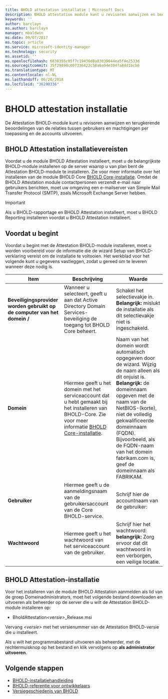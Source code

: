 ```yaml
---
title: BHOLD attestation installatie | Microsoft Docs
description: BHOLD attestation module kunt u revisoren aanwijzen en beoordelingen uitvoeren
keywords: ''
author: barclayn
ms.author: barclayn
manager: mbaldwin
ms.date: 09/07/2017
ms.topic: article
ms.service: microsoft-identity-manager
ms.technology: security
ms.assetid: ''
ms.openlocfilehash: 6838355c05f7c19436d8a83839044ea5f4e2533d
ms.sourcegitcommit: 35f2989dc007336422c58a6a94e304fa84d1bcb6
ms.translationtype: MT
ms.contentlocale: nl-NL
ms.lasthandoff: 06/20/2018
ms.locfileid: "36290336"
---
```

# <a name="bhold-attestation-installation"></a>BHOLD attestation installatie

De Attestation BHOLD-module kunt u revisoren aanwijzen en terugkerende beoordelingen van de relaties tussen gebruikers en machtigingen per toepassing en de accounts uitvoeren.

## <a name="bhold-attestation-installation-requirements"></a>BHOLD Attestation installatievereisten

Voordat u de module BHOLD Attestation installeert, moet u de belangrijkste BHOLD-module installeren op de server waarop u van plan bent de Attestation BHOLD-module te installeren. Zie voor meer informatie over het installeren van de module BHOLD Core [BHOLD Core-installatie](https://technet.microsoft.com/library/jj134095(v=ws.10).aspx). Omdat de BHOLD Attestation module contactpersonen verzendt e-mail naar gebruikers berichten, moet uw omgeving een e-mailserver van Simple Mail Transfer Protocol (SMTP), zoals Microsoft Exchange Server hebben.

> [!IMPORTANT]
> Als u BHOLD-rapportage en BHOLD Attestation installeert, moet u BHOLD Reporting installeren voordat u BHOLD Attestation installeert.

## <a name="before-you-begin"></a>Voordat u begint

Voordat u begint met de Attestation BHOLD-module installeren, moet u worden voorbereid voor de informatie die de wizard Setup van BHOLD-verklaring vereist om de installatie te voltooien. Het werkblad voor het volgende kunt u gegevens vastleggen, zodat u gereed om te leveren wanneer deze nodig is.

| **Item**                                    | **Beschrijving**                                                                                                                                                                                                           | **Waarde**                                                                                                                                                                                                                                                                                                            |
|---------------------------------------------|---------------------------------------------------------------------------------------------------------------------------------------------------------------------------------------------------------------------------|----------------------------------------------------------------------------------------------------------------------------------------------------------------------------------------------------------------------------------------------------------------------------------------------------------------------|
| **Beveiligingsprovider worden gebruikt op de computer van het domein /** | Wanneer u selecteert, geeft u aan dat Active Directory Domain Services-beveiliging de toegang tot BHOLD Core beheert.                                                                                                                | Schakel het selectievakje in. **Belangrijk:** mislukt de installatie als dit selectievakje niet is ingeschakeld.                                                                                                                                                                                                                   |
| **Domein**                                  | Hiermee geeft u het domein met het serviceaccount dat u hebt gemaakt bij het installeren van BHOLD-Core. Zie voor meer informatie [BHOLD Core-installatie](https://technet.microsoft.com/library/jj134095(v=ws.10).aspx). | Naam van het domein wordt automatisch opgegeven door de wizard. Wijzig de naam alleen als dit onjuist is. **Belangrijk:** de domeinnaam opgeven met de naam van de NetBIOS-(korte), niet de volledig gekwalificeerde domeinnaam (FQDN). Bijvoorbeeld, als de FQDN-naam van het domein fabrikam.com is, geef de domeinnaam als FABRIKAM. |
| **Gebruiker**                                    | Hiermee geeft u de aanmeldingsnaam van de gebruikersaccount van de Core BHOLD-service.                                                                                                                                                          | Schrijf hier de accountnaam van de gebruiker:                                                                                                                                                                                                                                                                                    |
| **Wachtwoord**                                | Hiermee geeft u het wachtwoord van het serviceaccount van de gebruiker.                                                                                                                                                                       | Schrijf hier het wachtwoord: **belangrijk:** Zorg ervoor dat dit wachtwoord in een verborgen, een veilige locatie.                                                                                                                                                                                                                  |

## <a name="bhold-attestation-installation"></a>BHOLD Attestation-installatie

Voor het installeren van de module BHOLD Attestation aanmelden als lid van de groep Domeinadministrators, moet het volgende bestand downloaden en uitvoeren als beheerder op de server die u wilt de Attestation BHOLD-module installeren op:

- BholdAttestation<em>\<versie\></em>\_Release.msi

Vervang *\<versie\>* met het versienummer van de Attestation BHOLD-versie die u installeert.

Als u wilt het programmabestand uitvoeren als beheerder, met de rechtermuisknop op het bestand en klik vervolgens op **als administrator uitvoeren**.

## <a name="next-steps"></a>Volgende stappen

- [BHOLD-installatiehandleiding](bhold-installation-guide.md)
- [BHOLD-referentie voor ontwikkelaars](../reference/mim2016-bhold-developer-reference.md)
- [Versiegeschiedenis van BHOLD](../reference/version-bhold-history.md)
